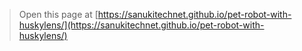 
> Open this page at [https://sanukitechnet.github.io/pet-robot-with-huskylens/](https://sanukitechnet.github.io/pet-robot-with-huskylens/)
